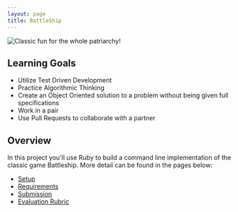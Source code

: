 ```yaml
---
layout: page
title: BattleShip
---
```


![Classic fun for the whole patriarchy!](http://vignette4.wikia.nocookie.net/battleship/images/f/fd/Battleship-1.jpg/revision/latest?cb=20120303020432)

## Learning Goals

* Utilize Test Driven Development
* Practice Algorithmic Thinking
* Create an Object Oriented solution to a problem without being given full specifications
* Work in a pair
* Use Pull Requests to collaborate with a partner

## Overview

In this project you'll use Ruby to build a command line implementation of the classic game Battleship. More detail can be found in the pages below:

* [Setup](./setup)
* [Requirements](./requirements)
* [Submission](./submission)
* [Evaluation Rubric](./rubric)
